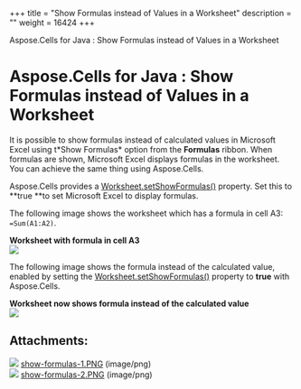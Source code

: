 +++
title = "Show Formulas instead of Values in a Worksheet" 
description = "" 
weight = 16424 
+++

Aspose.Cells for Java : Show Formulas instead of Values in a Worksheet  

# Aspose.Cells for Java : Show Formulas instead of Values in a Worksheet


It is possible to show formulas instead of calculated values in Microsoft Excel using t\*Show Formulas\* option from the **Formulas** ribbon. When formulas are shown, Microsoft Excel displays formulas in the worksheet. You can achieve the same thing using Aspose.Cells.

Aspose.Cells provides a [Worksheet.setShowFormulas()](https://apireference.aspose.com/java/cells/com.aspose.cells/worksheet#ShowFormulas) property. Set this to **true **to set Microsoft Excel to display formulas.

The following image shows the worksheet which has a formula in cell A3: `=Sum(A1:A2)`.

**Worksheet with formula in cell A3**  
![](https://docs2.aspose.com/cells/java/attachments/5276657/5473040.png)

The following image shows the formula instead of the calculated value, enabled by setting the [Worksheet.setShowFormulas()](https://apireference.aspose.com/java/cells/com.aspose.cells/worksheet#ShowFormulas) property to **true** with Aspose.Cells.

**Worksheet now shows formula instead of the calculated value**  
![](https://docs2.aspose.com/cells/java/attachments/5276657/5473041.png)


## Attachments:

![](https://docs2.aspose.com/cells/java/images/icons/bullet_blue.gif) [show-formulas-1.PNG](https://docs2.aspose.com/cells/java/attachments/5276657/5473040.png) (image/png)  
![](https://docs2.aspose.com/cells/java/images/icons/bullet_blue.gif) [show-formulas-2.PNG](https://docs2.aspose.com/cells/java/attachments/5276657/5473041.png) (image/png)  

